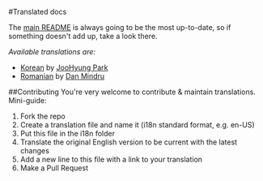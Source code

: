 #Translated docs

The [main README](https://github.com/fadeit/responsive-html-email-signature) is always going to be the most up-to-date, so if something doesn't add up, take a look there.

*Available translations are:*
- [Korean](ko-KR.md) by [JooHyung Park](https://github.com/dusskapark) 
- [Romanian](ro-RO.md) by [Dan Mindru](https://github.com/danmindru) 

##Contributing
You're very welcome to contribute & maintain translations.
Mini-guide:

1. Fork the repo
2. Create a translation file and name it (i18n standard format, e.g. en-US)
3. Put this file in the i18n folder
4. Translate the original English version to be current with the latest changes
5. Add a new line to this file with a link to your translation
6. Make a Pull Request

